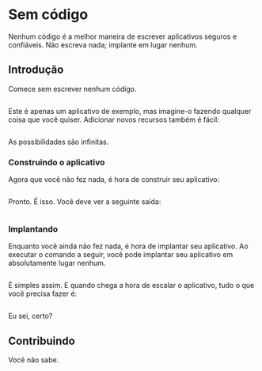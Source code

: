 # Sem código

Nenhum código é a melhor maneira de escrever aplicativos seguros e confiáveis. Não escreva nada; implante em lugar nenhum.

## Introdução

Comece sem escrever nenhum código.

```

```

Este é apenas um aplicativo de exemplo, mas imagine-o fazendo qualquer coisa que você quiser. Adicionar novos recursos também é fácil:

```

```

As possibilidades são infinitas.

### Construindo o aplicativo

Agora que você não fez nada, é hora de construir seu aplicativo:

```

```

Pronto. É isso. Você deve ver a seguinte saída:

```

```

### Implantando

Enquanto você ainda não fez nada, é hora de implantar seu aplicativo. Ao executar o comando a seguir, você pode implantar seu aplicativo em absolutamente lugar nenhum.

```

```

É simples assim. E quando chega a hora de escalar o aplicativo, tudo o que você precisa fazer é:

```

```

Eu sei, certo?

## Contribuindo

Você não sabe.
